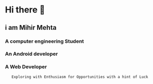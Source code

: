 # Hi there 👋

<!--
**mihir1012/mihir1012** is a ✨ _special_ ✨ repository because its `README.md` (this file) appears on your GitHub profile.

Here are some ideas to get you started:

- 🔭 I’m currently working on ...
- 🌱 I’m currently learning ...
- 👯 I’m looking to collaborate on ...
- 🤔 I’m looking for help with ...
- 💬 Ask me about ...
- 📫 How to reach me: ...
- 😄 Pronouns: ...
- ⚡ Fun fact: ...
-->
## i am Mihir Mehta
###      A computer engineering Student
###      An Android developer
###      A Web Developer
       Exploring with Enthusiasm for Opportunities with a hint of Luck  
